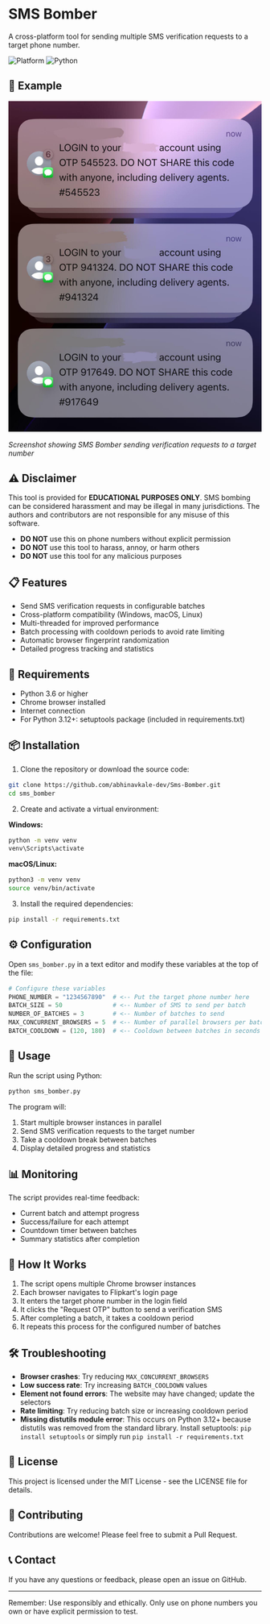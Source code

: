 # SMS Bomber

A cross-platform tool for sending multiple SMS verification requests to a target phone number.

![Platform](https://img.shields.io/badge/platform-Windows%20%7C%20macOS%20%7C%20Linux-blue)
![Python](https://img.shields.io/badge/python-3.6%2B-green)

## 📱 Example

![SMS Bomber in action](Example.jpeg)

*Screenshot showing SMS Bomber sending verification requests to a target number*

## ⚠️ Disclaimer

This tool is provided for **EDUCATIONAL PURPOSES ONLY**. SMS bombing can be considered harassment and may be illegal in many jurisdictions. The authors and contributors are not responsible for any misuse of this software.

- **DO NOT** use this on phone numbers without explicit permission
- **DO NOT** use this tool to harass, annoy, or harm others
- **DO NOT** use this tool for any malicious purposes

## 📋 Features

- Send SMS verification requests in configurable batches
- Cross-platform compatibility (Windows, macOS, Linux)
- Multi-threaded for improved performance
- Batch processing with cooldown periods to avoid rate limiting
- Automatic browser fingerprint randomization
- Detailed progress tracking and statistics

## 🔧 Requirements

- Python 3.6 or higher
- Chrome browser installed
- Internet connection
- For Python 3.12+: setuptools package (included in requirements.txt)

## 📦 Installation

1. Clone the repository or download the source code:

```bash
git clone https://github.com/abhinavkale-dev/Sms-Bomber.git
cd sms_bomber
```

2. Create and activate a virtual environment:

**Windows:**
```bash
python -m venv venv
venv\Scripts\activate
```

**macOS/Linux:**
```bash
python3 -m venv venv
source venv/bin/activate
```

3. Install the required dependencies:

```bash
pip install -r requirements.txt
```

## ⚙️ Configuration

Open `sms_bomber.py` in a text editor and modify these variables at the top of the file:

```python
# Configure these variables
PHONE_NUMBER = "1234567890"  # <-- Put the target phone number here
BATCH_SIZE = 50              # <-- Number of SMS to send per batch
NUMBER_OF_BATCHES = 3        # <-- Number of batches to send
MAX_CONCURRENT_BROWSERS = 5  # <-- Number of parallel browsers per batch
BATCH_COOLDOWN = (120, 180)  # <-- Cooldown between batches in seconds (min, max)
```

## 🚀 Usage

Run the script using Python:

```bash
python sms_bomber.py
```

The program will:
1. Start multiple browser instances in parallel
2. Send SMS verification requests to the target number
3. Take a cooldown break between batches
4. Display detailed progress and statistics

## 📊 Monitoring

The script provides real-time feedback:
- Current batch and attempt progress
- Success/failure for each attempt
- Countdown timer between batches
- Summary statistics after completion

## 🔄 How It Works

1. The script opens multiple Chrome browser instances
2. Each browser navigates to Flipkart's login page
3. It enters the target phone number in the login field
4. It clicks the "Request OTP" button to send a verification SMS
5. After completing a batch, it takes a cooldown period
6. It repeats this process for the configured number of batches

## 🛠️ Troubleshooting

- **Browser crashes**: Try reducing `MAX_CONCURRENT_BROWSERS`
- **Low success rate**: Try increasing `BATCH_COOLDOWN` values
- **Element not found errors**: The website may have changed; update the selectors
- **Rate limiting**: Try reducing batch size or increasing cooldown period
- **Missing distutils module error**: This occurs on Python 3.12+ because distutils was removed from the standard library. Install setuptools: `pip install setuptools` or simply run `pip install -r requirements.txt`

## 📝 License

This project is licensed under the MIT License - see the LICENSE file for details.

## 🤝 Contributing

Contributions are welcome! Please feel free to submit a Pull Request.

## 📞 Contact

If you have any questions or feedback, please open an issue on GitHub.

---

Remember: Use responsibly and ethically. Only use on phone numbers you own or have explicit permission to test. 